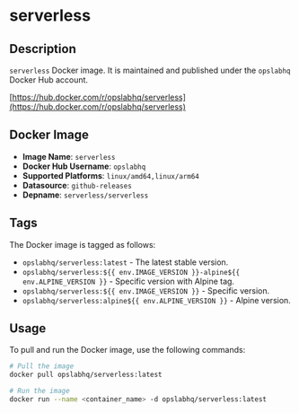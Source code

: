 # serverless

## Description

`serverless` Docker image. It is maintained and published under the `opslabhq` Docker Hub account.

[https://hub.docker.com/r/opslabhq/serverless](https://hub.docker.com/r/opslabhq/serverless)

## Docker Image

- **Image Name**: `serverless`
- **Docker Hub Username**: `opslabhq`
- **Supported Platforms**: `linux/amd64,linux/arm64`
- **Datasource**: `github-releases`
- **Depname**: `serverless/serverless`

## Tags

The Docker image is tagged as follows:

- `opslabhq/serverless:latest` - The latest stable version.
- `opslabhq/serverless:${{ env.IMAGE_VERSION }}-alpine${{ env.ALPINE_VERSION }}` - Specific version with Alpine tag.
- `opslabhq/serverless:${{ env.IMAGE_VERSION }}` - Specific version.
- `opslabhq/serverless:alpine${{ env.ALPINE_VERSION }}` - Alpine version.

## Usage

To pull and run the Docker image, use the following commands:

```bash
# Pull the image
docker pull opslabhq/serverless:latest

# Run the image
docker run --name <container_name> -d opslabhq/serverless:latest
```
